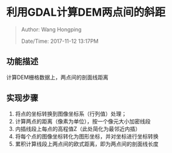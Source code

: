 # 利用GDAL计算DEM两点间的斜距

> Author: Wang Hongping								
>
> Date/Time: 2017-11-12 13:17PM

## 功能描述

计算DEM栅格数据上，两点间的剖面线距离

## 实现步骤

1. 将点的坐标转换到图像坐标系（行列值）处理；
2. 计算两点的距离（像素为单位），按一个像元大小加密线段
3. 内插线段上每点的高程值Z（此处简化为最邻近内插）				
4. 将每个点的图像坐标转化为图形坐标，并对坐标进行坐标转换	
5. 累积计算线段上两点间的欧式距离，即为两点间的剖面线长度

​					